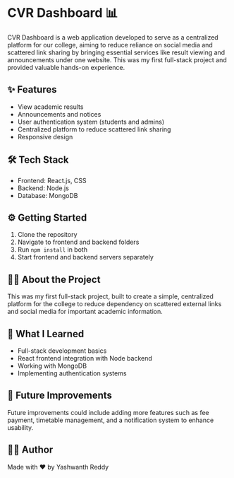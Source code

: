 
# CVR Dashboard 📊

CVR Dashboard is a web application developed to serve as a centralized platform for our college, aiming to reduce reliance on social media and scattered link sharing by bringing essential services like result viewing and announcements under one website. This was my first full-stack project and provided valuable hands-on experience.

## ✨ Features

- View academic results  
- Announcements and notices  
- User authentication system (students and admins)  
- Centralized platform to reduce scattered link sharing  
- Responsive design  

## 🛠️ Tech Stack

- Frontend: React.js, CSS  
- Backend: Node.js  
- Database: MongoDB  

## ⚙️ Getting Started

1. Clone the repository  
2. Navigate to frontend and backend folders  
3. Run `npm install` in both  
4. Start frontend and backend servers separately  

## 👨‍💻 About the Project

This was my first full-stack project, built to create a simple, centralized platform for the college to reduce dependency on scattered external links and social media for important academic information.

## 🧠 What I Learned

- Full-stack development basics  
- React frontend integration with Node backend  
- Working with MongoDB  
- Implementing authentication systems  

## 🔮 Future Improvements

Future improvements could include adding more features such as fee payment, timetable management, and a notification system to enhance usability.

## 🙋‍♂️ Author

Made with ❤️ by Yashwanth Reddy

